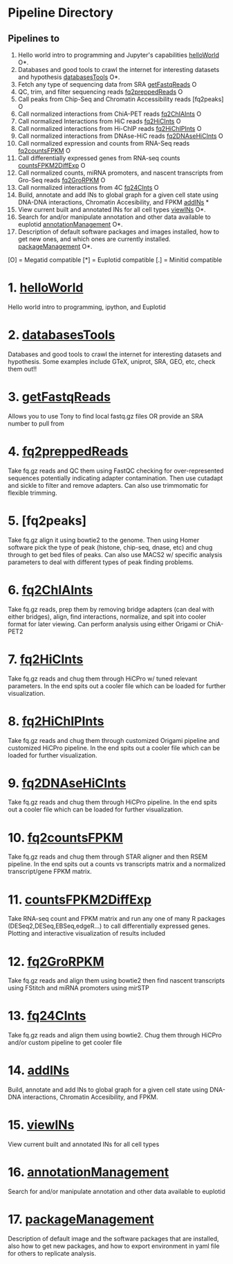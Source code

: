 
# Pipeline Directory
## Pipelines to
1. Hello world intro to programming and Jupyter's capabilities [helloWorld](helloWorld.md) O*.
2. Databases and good tools to crawl the internet for interesting datasets and hypothesis [databasesTools](databasesTools.md) O*.
3. Fetch any type of sequencing data from SRA [getFastqReads](getFastqReads.md) O
4. QC, trim, and filter sequencing reads [fq2preppedReads](fq2preppedReads.md) O
5. Call peaks from Chip-Seq and Chromatin Accessibility reads [fq2peaks] O
6. Call normalized interactions from ChiA-PET reads [fq2ChIAInts](fq2ChIAInts.md) O
7. Call normalized Interactions from HiC reads [fq2HiCInts](fq2HiCInts.md) O
8. Call normalized interactions from Hi-ChIP reads [fq2HiChIPInts](fq2HiChIPInts.md) O
9. Call normalized interactions from DNAse-HiC reads [fq2DNAseHiCInts](fq2DNAseHiCInts.md) O
10. Call normalized expression and counts from RNA-Seq reads [fq2countsFPKM](fq2countsFPKM.md) O
11. Call differentially expressed genes from RNA-seq counts [countsFPKM2DiffExp](countsFPKM2DiffExp.md) O
12. Call normalized counts, miRNA promoters, and nascent transcripts from Gro-Seq reads [fq2GroRPKM](fq2GroRPKM.md) O
13. Call normalized interactions from 4C [fq24CInts](fq24CInts.md) O
14. Build, annotate and add INs to global graph for a given cell state using DNA-DNA interactions, Chromatin Accesibility, and FPKM [addINs](addINs.md) *
15. View current built and annotated INs for all cell types [viewINs](viewINs.md) O*.
16. Search for and/or manipulate annotation and other data available to euplotid [annotationManagement](annotationManagement.md) O*.
17. Description of default software packages and images installed, how to get new ones, and which ones are currently installed. [packageManagement](packageManagement.md) O*.

 [O] = Megatid compatible
 [*] = Euplotid compatible
 [.] = Minitid compatible

# 1. [helloWorld](helloWorld.md)
Hello world intro to programming, ipython, and Euplotid

# 2. [databasesTools](databasesTools.md)
Databases and good tools to crawl the internet for interesting datasets and hypothesis. Some examples include GTeX, uniprot, SRA, GEO, etc, check them out!!

# 3. [getFastqReads](getFastqReads.md)
Allows you to use Tony to find local fastq.gz files OR provide an SRA number to pull from

# 4. [fq2preppedReads](fq2preppedReads.md)
Take fq.gz reads and QC them using FastQC checking for over-represented sequences potentially indicating adapter contamination. Then use cutadapt and sickle to filter and remove adapters. Can also use trimmomatic for flexible trimming. 

# 5. [fq2peaks]
Take fq.gz align it using bowtie2 to the genome. Then using Homer software pick the type of peak (histone, chip-seq, dnase, etc) and chug through to get bed files of peaks. Can also use MACS2 w/ specific analysis parameters to deal with different types of peak finding problems.

# 6. [fq2ChIAInts](fq2ChIAInts.md)
Take fq.gz reads, prep them by removing bridge adapters (can deal with either bridges), align, find interactions, normalize, and spit into cooler format for later viewing. Can perform analysis using either Origami or ChiA-PET2

# 7. [fq2HiCInts](fq2HiCInts.md)
Take fq.gz reads and chug them through HiCPro w/ tuned relevant parameters. In the end spits out a cooler file which can be loaded for further visualization.

# 8. [fq2HiChIPInts](fq2HiChIPInts.md)
Take fq.gz reads and chug them through customized Origami pipeline and customized HiCPro pipeline. In the end spits out a cooler file which can be loaded for further visualization.

# 9. [fq2DNAseHiCInts](fq2DNAseHiCInts.md)
Take fq.gz reads and chug them through HiCPro pipeline. In the end spits out a cooler file which can be loaded for further visualization.

# 10. [fq2countsFPKM](fq2countsFPKM.md)
Take fq.gz reads and chug them through STAR aligner and then RSEM pipeline. In the end spits out a counts vs transcripts matrix and a normalized transcript/gene FPKM matrix.

# 11. [countsFPKM2DiffExp](countsFPKM2DiffExp.md)
Take RNA-seq count and FPKM matrix and run any one of many R packages (DESeq2,DESeq,EBSeq,edgeR...) to call differentially expressed genes. Plotting and interactive visualization of results included

# 12. [fq2GroRPKM](fq2GroRPKM.md)
Take fq.gz reads and align them using bowtie2 then find nascent transcripts using FStitch and miRNA promoters using mirSTP

# 13. [fq24CInts](fq24CInts.md)
Take fq.gz reads and align them using bowtie2. Chug them through HiCPro and/or custom pipeline to get cooler file

# 14.  [addINs](addINs.md)
Build, annotate and add INs to global graph for a given cell state using DNA-DNA interactions, Chromatin Accesibility, and FPKM.

# 15. [viewINs](viewINs.md)
View current built and annotated INs for all cell types

# 16. [annotationManagement](annotationManagement.md)
Search for and/or manipulate annotation and other data available to euplotid

# 17. [packageManagement](packageManagement.md)
Description of default image and the software packages that are installed, also how to get new packages, and how to export environment in yaml file for others to replicate analysis.

